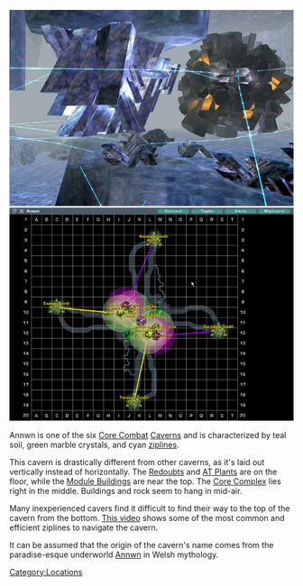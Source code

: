 ![](images/Annwn.jpg "fig:Annwn.jpg") ![](images/AnnwnMap.jpg "fig:AnnwnMap.jpg")

Annwn is one of the six [Core Combat](Core_Combat "wikilink")
[Caverns](Caverns "wikilink") and is characterized by teal soil, green
marble crystals, and cyan [ziplines](zipline "wikilink").

This cavern is drastically different from other caverns, as it's laid
out vertically instead of horizontally. The
[Redoubts](Redoubt "wikilink") and [AT Plants](AT_Plant "wikilink") are
on the floor, while the [Module Buildings](Module_Building "wikilink")
are near the top. The [Core Complex](Core_Complex "wikilink") lies right
in the middle. Buildings and rock seem to hang in mid-air.

Many inexperienced cavers find it difficult to find their way to the top
of the cavern from the bottom. [This
video](http://www.youtube.com/watch?v=VNGul7wCayw) shows some of the
most common and efficient ziplines to navigate the cavern.

It can be assumed that the origin of the cavern's name comes from the
paradise-esque underworld [Annwn](http://en.wikipedia.org/wiki/Annwyn)
in Welsh mythology.

[Category:Locations](Category:Locations "wikilink")
